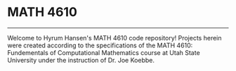 # MATH 4610
***

Welcome to Hyrum Hansen's MATH 4610 code repository! Projects herein were created according to the specifications of the MATH 4610: Fundementals of Computational Mathematics course at Utah State University under the instruction of Dr. Joe Koebbe. 
